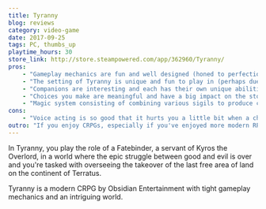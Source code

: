 ```yaml
---
title: Tyranny
blog: reviews
category: video-game
date: 2017-09-25
tags: PC, thumbs_up
playtime_hours: 30
store_link: http://store.steampowered.com/app/362960/Tyranny/
pros:
    - "Gameplay mechanics are fun and well designed (honed to perfection from Pillars of Destiny?)."
    - "The setting of Tyranny is unique and fun to play in (perhaps due to how your decisions impact the world in a meaningful way)."
    - "Companions are interesting and each has their own unique abilities and skill tree (no generic classes)."
    - "Choices you make are meaningful and have a big impact on the story, your place within it and what you'll experience in the game."
    - "Magic system consisting of combining various sigils to produce custom spells is interesting and fun to experiment with."
cons:
    - "Voice acting is so good that it hurts you a little bit when a character loses their voice in middle of a dialogue."
outro: "If you enjoy CRPGs, especially if you've enjoyed more modern RPGs such as Pillars of Destiny, then you can hardly go wrong with Tyranny."
---
```

In Tyranny, you play the role of a Fatebinder, a servant of Kyros the Overlord, in a world where the epic struggle between good and evil is over and you're tasked with overseeing the takeover of the last free area of land on the continent of Terratus.

Tyranny is a modern CRPG by Obsidian Entertainment with tight gameplay mechanics and an intriguing world.
